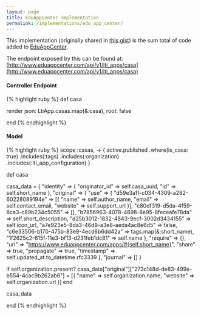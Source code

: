 ```yaml
---
layout: page
title: EduAppCenter Implementation
permalink: /implementations/edu_app_center/
---
```


This implementation (originally shared in [this gist](https://gist.github.com/bracken/6e7d23eb93be50e9dfb9)) is the sum total of code added to [EduAppCenter](http://eduappcenter.com).

The endpoint exposed by this can be found at:<br/>[http://www.eduappcenter.com/api/v1/lti_apps/casa](http://www.eduappcenter.com/api/v1/lti_apps/casa)

#### Controller Endpoint

{% highlight ruby %}
def casa

  render json: LtiApp.casas.map(&:casa), root: false

end
{% endhighlight %}

#### Model

{% highlight ruby %}
scope :casas, -> { active.published
                          .where(is_casa: true)
                          .includes(:tags)
                          .includes(:organization)
                          .includes(:lti_app_configuration) }

def casa

  casa_data = {
    "identity" => {
      "originator_id" => self.casa_uuid,
      "id" => self.short_name
    },
    "original" => {
      "use" => {
        "d59e3a1f-c034-4309-a282-60228089194e" => [{
          "name" => self.author_name,
          "email" => self.contact_email,
          "website" => self.support_url
        }],
        "c80df319-d5da-4f59-8ca3-c89b234c5055" => [],
        "b7856963-4078-4698-8e95-8feceafe78da" => self.short_description,
        "d25b3012-1832-4843-9ecf-3002d3434155" => self.icon_url,
        "a7e923e5-8da3-46d9-a3e8-aeda4ac8e6d5" => false,
        "c6e33506-b170-475b-83e9-4ecd6b6dd42a" => tags.map(&:short_name),
        "1f2625c2-615f-11e3-bf13-d231feb1dc81" => self.name
      },
      "require" => {},
      "uri" => "https://www.eduappcenter.com/apps/#{self.short_name}",
      "share" => true,
      "propagate" => true,
      "timestamp" => self.updated_at.to_datetime.rfc3339
    },
    "journal" => []
  }

  if self.organization.present?
    casa_data["original"]["273c148d-de83-499e-b554-4cac9b262ab6"] = [{
      "name" => self.organization.name,
      "website" => self.organization.url
    }]
  end

  casa_data

end
{% endhighlight %}
